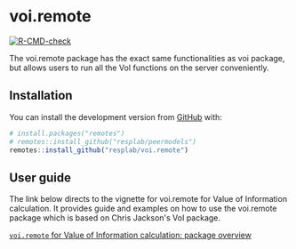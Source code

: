 
<!-- README.md is generated from README.Rmd. Please edit that file -->

# voi.remote

<!-- badges: start -->

[![R-CMD-check](https://github.com/resplab/voi.remote/workflows/R-CMD-check/badge.svg)](https://github.com/resplab/voi.remote/actions)
<!-- badges: end -->

The voi.remote package has the exact same functionalities as voi package, but allows users to run all the VoI functions on the server conveniently.

## Installation

You can install the development version from [GitHub](https://github.com/) with:

``` r
# install.packages("remotes")
# remotes::install_github("resplab/peermodels")
remotes::install_github("resplab/voi.remote")
```

## User guide 

The link below directs to the vignette for voi.remote for Value of Information calculation. It provides guide and examples on how to use the voi.remote package which is based on Chris Jackson's VoI package.

[`voi.remote` for Value of Information calculation: package overview](https://resplab.github.io/voi.remote/articles/voi_remote.html)
